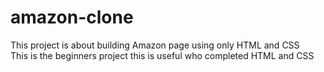 # amazon-clone
This project is about building Amazon page using only HTML and CSS
<br>
This is the beginners project this is useful who completed HTML and CSS 
